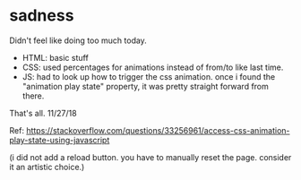 # sadness

Didn't feel like doing too much today.

- HTML: basic stuff
- CSS: used percentages for animations instead of from/to like last time. 
- JS: had to look up how to trigger the css animation. once i found the "animation play state" property, it was pretty straight forward from there. 

That's all. 11/27/18

Ref: https://stackoverflow.com/questions/33256961/access-css-animation-play-state-using-javascript

(i did not add a reload button. you have to manually reset the page. consider it an artistic choice.)
